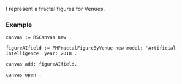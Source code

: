I represent a fractal figures for Venues.

### Example

```st
canvas := RSCanvas new .

figureAIfield := PMFractalFigureByVenue new model: 'Artificial Intelligence' year: 2018 .

canvas add: figureAIfield.

canvas open .
```